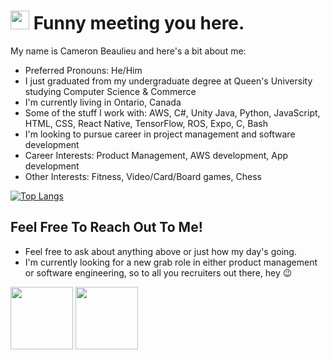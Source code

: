 <h1><img src="https://emojis.slackmojis.com/emojis/images/1531849430/4246/blob-sunglasses.gif?1531849430" width="30"/> Funny meeting you here.</h1>
My name is Cameron Beaulieu and here's a bit about me:

+ Preferred Pronouns: He/Him
+ I just graduated from my undergraduate degree at Queen's University studying Computer Science & Commerce
+ I'm currently living in Ontario, Canada 
+ Some of the stuff I work with: AWS, C#, Unity Java, Python, JavaScript, HTML, CSS, React Native, TensorFlow, ROS, Expo, C, Bash
+ I'm looking to pursue career in project management and software development
+ Career Interests: Product Management, AWS development, App development
+ Other Interests: Fitness, Video/Card/Board games, Chess

<!--- [![Anurag's github stats](https://github-readme-stats.vercel.app/api?username=Cameron-Beaulieu&hide=prs,contribs&show_icons=true&theme=dracula)](https://github.com/anuraghazra/github-readme-stats) -->
[![Top Langs](https://github-readme-stats.vercel.app/api/top-langs/?username=Cameron-Beaulieu&layout=compact)](https://github.com/anuraghazra/github-readme-stats)

## Feel Free To Reach Out To Me!
+ Feel free to ask about anything above or just how my day's going. 
+ I'm currently looking for a new grab role in either product management or software engineering, so to all you recruiters out there, hey 😉

<p float="left">
          <a href="https://www.linkedin.com/in/cameron-beaulieu/"><img height=100 src="https://icons-for-free.com/iconfiles/png/512/sc+linkedin-131965017554733397.png"></a>
          <a href="mailto:19cgb@queensu.ca"><img height=100 src="https://cdn4.iconfinder.com/data/icons/ionicons/512/icon-email-512.png"></a></div>
</p>
